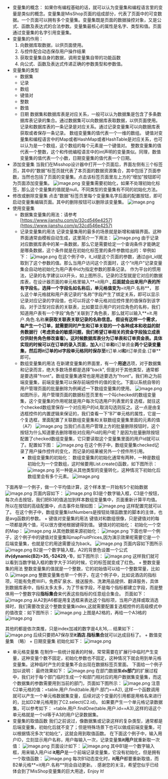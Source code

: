 - 变量集的概念：
如果你有编程基础的话，就可以认为变量集和编程语言里的变量是类似的概念。变量集是MisShop页面的组成部分，代表了页面中的可变数据。一个页面可以拥有多个变量集。变量集既是页面的数据操控对象，又是公式、函数及表达式的合法参数。变量集最核心的属性是名字、类型和值。页面通过变量集的名字引用变量集。
- 变量集的作用：
    1.  向数据库取数据，以供页面使用。
    2.  与控件配合动态保存用户操作结果
    3.  获取变量集自身的数据，调用变量集自带的功能函数
    4.  向公式、函数及表达式传递正确的参数类型和参数值。
- 变量集的类型
  + 数据集
  + 记录
  + 数组
  + 键值对
  + 整数
  + 数值
  + 日期
数据集和数据库表是对应关系，一般可以认为数据集是包含了多条数据库表记录的集合。通过数据集可以向数据库表取数据，以供页面使用。
记录和数据库表的一条记录是对应关系。通过记录变量集可以向数据库表获取或者保存一条记录。
数组变量集的值代表一个一维的数组。
键值对变量集和编程语言中的Map或者HashMap或者HashTable是对应关系，也可以认为是一个数组，这个数组的每个元素是一个键值对。
整数变量集的值代表一个整数，这个和传统编程语言中的int声明的变量类似。同理，数值变量集的值代表一个小数，日期变量集的值代表一个日期。
- 添加变量集
当我们在Misshop设计器中打开一个页面后，界面左侧有三个标签页，其中的“数据”标签页就代表了本页面的数据资源集合，其中包括了页面参数，当然也包括了页面的变量集。点击该标签页面里左上方的“增加”按钮即可为页面添加变量集。
![image.png](https://upload-images.jianshu.io/upload_images/12920178-67227fe42307a40e.png?imageMogr2/auto-orient/strip%7CimageView2/2/w/1240)
变量集需要初始化，如果不处理初始化标签，那么这个变量集的值就是null。不同类型的变量集有不同的初始化方法。
- 修改或删除变量集
点击“数据”标签页里每个变量集名字后面的配置按钮，即可启动变量集编辑页面。其中的删除按钮可以删除该变量集。
![image.png](https://upload-images.jianshu.io/upload_images/12920178-5bcb9dc29c08b6f0.png?imageMogr2/auto-orient/strip%7CimageView2/2/w/1240)
- 使用变量集
    + 数据集变量集的用法：请参考[https://www.jianshu.com/p/32cd546e4257](https://www.jianshu.com/p/32cd546e4257)
    + 记录变量集的用法
记录变量集用的最多的场景就是新增和编辑界面。这种界面通常由模板自动生成，这里简介一下用法：
![image.png](https://upload-images.jianshu.io/upload_images/12920178-a08e9f43b71746b7.png?imageMogr2/auto-orient/strip%7CimageView2/2/w/1240)
由于记录对应数据库表中的某一条数据，那么它是需要给定一个查询条件才能确定是哪条数据，这个条件就是在初始化标签里的条件参数给出的：举例如下：
![image.png](https://upload-images.jianshu.io/upload_images/12920178-95e76b4648574299.png?imageMogr2/auto-orient/strip%7CimageView2/2/w/1240)
在这个例子中，it_id是这个页面的参数，通过@it_id就取到了这个参数的值。那么当用户访问这个页面时，这个"it用户"记录变量集会自动地初始化为用户表中id为指定参数的那条记录。
作为平台的惯用法，记录的名字建议以it开头，如上图所示。记录的泛型就是它对应的数据库表，在设计器页面的单元格里输入**=it用户.**, 后面就会出来用户表的所有字段名，选择一个字段名如名称后，单元格值变为**=it用户.名称**， 那么这个单元格就和用户表记录的“名称”字段产生了绑定关系，即可以显示记录对应记录的字段值，也可以将这个单元格对应控件里的值保存到该字段。对于泛型对应表的关联表，比如要显示用户的对应角色的名称，我们知道用户表有一个字段“角色”关联到了角色表，那么就可以输入**=it.用户.角色.名称**来获取关联表关联记录的名称信息。
假设有这样一个需求，每产生一个订单，就需要同时产生和订单关联的一个各种成本和收益的财务数据行（考虑资金的敏感问题，我们希望订单相关的资金字段独立成表仅供财务角色修改查看）。这时候数据库表分为订单表和订单资金表。具体实现的时候可以在订单的录入页面，加入**it订单**和**it订单资金**两个记录变量集，然后将it订单的id字段单元格同时保存至**it订单.id**和**it订单资金.订单**即可。
    + 数组变量集的用法
在新建变量集的界面里，有一个**用途**选项，对于数据集和记录而言，绝大多数场景都是选择"back", 但是对于其他类型，通常都是要选择"front"。数组变量集通常也是用途要选为"front"。我们称之为前端变量集，前端变量集可以保存前端控件的值的变化。下面以系统自带的用户管理页面的批量删除为例阐述一下数组变量集的使用。
![image.png](https://upload-images.jianshu.io/upload_images/12920178-0c6c8d1198ab4f85.png?imageMogr2/auto-orient/strip%7CimageView2/2/w/1240)
如图所示，用户管理页面的数据标签页里有一个叫checked的数组变量集，这个变量集的作用呢就是用户每次勾选用户列表里的复选框，就往这个checked数组里保存一个对应用户的id,取消勾选则反之。这一点是由复选框控件的内置逻辑来保证的，我们查看一下“B7”单元格的属性，它是一个复选框，里面配置了关联数组变量集和关联数组变量集里面的元素的值（A7）
![image.png](https://upload-images.jianshu.io/upload_images/12920178-cc0a69430ca6521a.png?imageMogr2/auto-orient/strip%7CimageView2/2/w/1240)
当我们点击用户管理上方的批量删除按钮时，这个按钮为什么知道要去删除哪些对应用户id的用户呢？是因为批量删除按钮配置了checked数组变量集，它只要读取这个变量集里面的用户id就可以了。配置如下图：
![image.png](https://upload-images.jianshu.io/upload_images/12920178-9019742d04902ea0.png?imageMogr2/auto-orient/strip%7CimageView2/2/w/1240)
在这个例子中，数组变量集checked记录了用户操作控件的变化，而记录的结果被另外一个控件所引用。
        * 数组变量集的初始化：
数组变量集的初始化通常有两种，一种是数组初始化为一个空数组，这时候要用List.create()函数，如下图所示：
![image.png](https://upload-images.jianshu.io/upload_images/12920178-3157b172af883591.png?imageMogr2/auto-orient/strip%7CimageView2/2/w/1240)
另一种是从其他类型的变量转化，这种情况下初始化后数组里会有多个元素。
![image.png](https://upload-images.jianshu.io/upload_images/12920178-849dc44b98c3c98b.png?imageMogr2/auto-orient/strip%7CimageView2/2/w/1240)

下面再举一个例子，做一个平均值计算，这个样本里一开始有5个初始数据
![image.png](https://upload-images.jianshu.io/upload_images/12920178-4617e2392ad836ac.png?imageMogr2/auto-orient/strip%7CimageView2/2/w/1240)
页面内容如下：
![image.png](https://upload-images.jianshu.io/upload_images/12920178-25cf5a42670bf7a6.png?imageMogr2/auto-orient/strip%7CimageView2/2/w/1240)
B3是个数字输入框，C3是个按钮，每次点击按钮，我们把B3的值追加到样本数组变量集中，页面重新计算平均值。
所以在按钮的高级配置中，点击事件处理如图：
![image.png](https://upload-images.jianshu.io/upload_images/12920178-a854780dfae8c3fa.png?imageMogr2/auto-orient/strip%7CimageView2/2/w/1240)
这样配置完就可以了。
在这个例子中，数组变量集listNumbers是按钮处理函数里的脚本的主体，也是avg函数的参数。
    + 键值对变量集的用法
键值对和数组很像，只是键值对的每一项都是两个值，可以很方便地根据键得到值。
键值对的初始化：
初始化一个空的Map：
![image.png](https://upload-images.jianshu.io/upload_images/12920178-13932e0a70f90f43.png?imageMogr2/auto-orient/strip%7CimageView2/2/w/1240)
从其他数据来源初始化：
![image.png](https://upload-images.jianshu.io/upload_images/12920178-6dd130e556910cea.png?imageMogr2/auto-orient/strip%7CimageView2/2/w/1240)
下面也举一个例子，这个例子中的键值对变量集叫mapFruitPrices,因为演示效果呢需要它是一个后端变量集，也就是它的用途需要设为back。
![image.png](https://upload-images.jianshu.io/upload_images/12920178-48e86c7349e96222.png?imageMogr2/auto-orient/strip%7CimageView2/2/w/1240)
页面内容如下图所示
![image.png](https://upload-images.jianshu.io/upload_images/12920178-b95e7a14f2e46e13.png?imageMogr2/auto-orient/strip%7CimageView2/2/w/1240)
B2是一个数字输入框，A2的背景色设置一个公式**ifv(dynamic(B2)>35,-52429,-1)**，如下图所示：
![image.png](https://upload-images.jianshu.io/upload_images/12920178-27041ecab371d2af.png?imageMogr2/auto-orient/strip%7CimageView2/2/w/1240)
这样我们就可以看到当数字输入框的数字大于35的时候，它的标签就变成了红色。
    + 整数变量集的用法
整数变量集的值就是一个整数，它的初始值可以给一个整数常量，比如0.
![image.png](https://upload-images.jianshu.io/upload_images/12920178-bf30022a83996020.png?imageMogr2/auto-orient/strip%7CimageView2/2/w/1240)
整数变量集也举一个例子，在这个例子中，比如说酒店的指标项，可能有免费WiFi，免费矿泉水、接送服务、洗漱用品提供、翻译服务，具体到数据库表中，指标太多太多，为了节省字段，不是每个指标都建立字段，而是整体用一个整数字段**指标集合**来代表这些指标的任意组合集合。
页面如下：
![image.png](https://upload-images.jianshu.io/upload_images/12920178-e1667a1ae83b8ec3.png?imageMogr2/auto-orient/strip%7CimageView2/2/w/1240)
从A2到A6都是用复选框来表达这个指标项，当用户选择或取消选择时，我们需要改变这个整数变量集index,这就需要配置复选框控件的高级模式中的值改变：如下图所示：
![image.png](https://upload-images.jianshu.io/upload_images/12920178-48393c751900f00a.png?imageMogr2/auto-orient/strip%7CimageView2/2/w/1240)
上图是A2格的，再给一个A3格的
![image.png](https://upload-images.jianshu.io/upload_images/12920178-a0cbaff2cb184287.png?imageMogr2/auto-orient/strip%7CimageView2/2/w/1240)

其他的都是依次类推，只是index加减的数字是4,8,16,...
结果如下：
![image.png](https://upload-images.jianshu.io/upload_images/12920178-7657c01c4f9e02aa.png?imageMogr2/auto-orient/strip%7CimageView2/2/w/1240)
后续只要把A7保存至**it酒店.指标集合**就可以达成目标了。
    + 数值变量集
（略）
    + 日期变量集
初始化如下：
![image.png](https://upload-images.jianshu.io/upload_images/12920178-7461eaee861a810b.png?imageMogr2/auto-orient/strip%7CimageView2/2/w/1240)

- 单元格变量集
 在制作一些统计报表的时候，常常需要在扩展行中临时产生变量，这种变量个数不固定，初始化参数也不固定，这种情况下就会用到单元格变量集。这种临时产生的变量集不会出现在数据标签页里面。
下面给一个例子加以说明：
最终效果如下：
![image.png](https://upload-images.jianshu.io/upload_images/12920178-dc9aa0ad31db6872.png?imageMogr2/auto-orient/strip%7CimageView2/2/w/1240)
在部门数据集**ds部门**的扩展过程中，我们对于每个部门临时生成一个和部门相对应的用户数据集变量集，而这个数据集的参数需要用到当前的部门，页面如下图所示：
![image.png](https://upload-images.jianshu.io/upload_images/12920178-39874ca129187ba7.png?imageMogr2/auto-orient/strip%7CimageView2/2/w/1240)
注意C2单元格的值：=table.用户.find(table.用户.部门==A2), 这样一个函数调用就可以产生一个单元格数据集变量，后续对这个变量的引用都是用格名来进行的，比如D2单元格用到了C2.select(C2.id)。
如果要产生一个单元格记录数据集，可以参考如下：
=table.用户.findOne(table.用户.id==A3),这样的话这个单元格就是一个id等于A3的用户记录数据集。
- 变量集的取值函数
我们之前说过，像数据集或记录这样的复杂类型，通常都是后端变量集，初始化后就不变了；但是特殊场景下也可以做成前端变量集，可以根据情况多次“初始化”，这就会用到取值函数。
在下面这个例子中，输入用户ID，立刻显示用户名称，用户每输入一次，记录变量集**it用户**就重新取一次值：
![image.png](https://upload-images.jianshu.io/upload_images/12920178-15cfd0732ce063d5.png?imageMogr2/auto-orient/strip%7CimageView2/2/w/1240)
页面设计如下：
![image.png](https://upload-images.jianshu.io/upload_images/12920178-1206e9ea45cfe264.png?imageMogr2/auto-orient/strip%7CimageView2/2/w/1240)
其中B1是一个数字输入框，用来输入用户id
**it用户**是一个前端记录变量集，它没有初始化，但是拥有一个取值函数：
![image.png](https://upload-images.jianshu.io/upload_images/12920178-37b0c3e7200a5b48.png?imageMogr2/auto-orient/strip%7CimageView2/2/w/1240)
每次B1动态变化时，**it用户**都要重新取值，而B2单元格**=it用户.名称**则会自动更新。.
感谢您的关注，希望您似乎已经体会到了MisShop变量集的巨大用途，Enjoy It!

